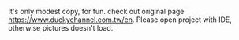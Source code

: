 It's only modest copy, for fun.
check out original page https://www.duckychannel.com.tw/en.
Please open project with IDE, otherwise pictures doesn't load.
